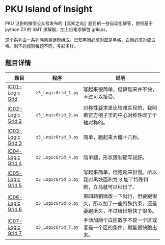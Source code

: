 # PKU Island of Insight

PKU 谜协的微信公众号发布的【真知之岛】题目的一些自动化解答，使用基于 python Z3 的 SMT 求解器，加上纸笔求解包 grilops。

这个系列由一系列涂黑类谜题组成。已知黑圈必须对应是黑格，白圈必须对应白格。剩下的规则每题不同，多彩多样。

## 题目详情

| 题目                                                                   | 程序                | 说明                                                                                       |
| ---------------------------------------------------------------------- | ------------------- | ------------------------------------------------------------------------------------------ |
| [IO01-Logic Grid](https://mp.weixin.qq.com/s/QX9RnIrDn_z7ov1iHc2lug)   | `z3_LogicGrid_1.py` | 写起来很简单，但算起来并不快，不过可以接受。                                               |
| [IO02-Logic Grid 2](https://mp.weixin.qq.com/s/SyMBbgeDVxVDTgB4X2gKgA) | `z3_LogicGrid_2.py` | 对称性要求是比较难实现的，我照着官方例子里的中心对称性改了个轴对称的。                     |
| [IO03-Logic Grid 3](https://mp.weixin.qq.com/s/VZEnwL3IKN3tHDH6tOixgg) | `z3_LogicGrid_3.py` | 简单，跑起来大概十几秒。                                                                   |
| [IO04-Logic Grid 4](https://mp.weixin.qq.com/s/iXgADE1idGZGvguwnaD7IQ) | `z3_LogicGrid_4.py` | 简单题，形状限制硬写就好。                                                                 |
| [IO05-Logic Grid 5](https://mp.weixin.qq.com/s/f4KWCNdktGC-2zh7o2bokw) | `z3_LogicGrid_5.py` | 写起来简单，但跑起来很慢。所以我对黑块面积为 3 加了特殊判断，立马就可以秒出了。            |
| [IO06-Logic Grid 6](https://mp.weixin.qq.com/s/jZWIK0BxARiUtLIDUO7eIA) | `z3_LogicGrid_6.py` | 第四题稍微改一下就行，但要跑很久，所以加了一些特殊约束，还是要跑挺久，不过给出解快了很多。 |
| [IO07-Logic Grid 7](https://mp.weixin.qq.com/s/vN_etSaBG3ZR3foJuOaxjA) | `z3_LogicGrid_7.py` | 手动加两个白区数字不是一个区或者是一个区的条件，就能很快跑出来。                           |
